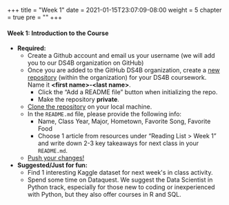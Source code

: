 +++
title = "Week 1"
date = 2021-01-15T23:07:09-08:00
weight = 5
chapter = true
pre = "<b></b>"
+++

#### Week 1: Introduction to the Course
- **Required:** 
  - Create a Github account and email us your username (we will add you to our DS4B organization on GitHub)
  - Once you are added to the GitHub DS4B organization, create a [new repository]((https://docs.github.com/en/github/getting-started-with-github/create-a-repo)) (within the organization) for your DS4B coursework. Name it **\<first name\>-\<last name\>**.
    - Click the “Add a README file” button when initializing the repo. 
    - Make the repository **private**.
  - [Clone the repository](https://docs.github.com/en/github/creating-cloning-and-archiving-repositories/cloning-a-repository) on your local machine. 
  - In the `README.md` file, please provide the following info: 
  	- Name, Class Year, Major, Hometown, Favorite Song, Favorite Food
  	- Choose 1 article from resources under “Reading List > Week 1” and write down 2-3 key takeaways for next class in your `README.md`. 
  - [Push your changes!](https://docs.github.com/en/desktop/contributing-and-collaborating-using-github-desktop/pushing-changes-to-github)
- **Suggested/Just for fun:** 
  - Find 1 interesting Kaggle dataset for next week's in class activity.
  - Spend some time on Dataquest. We suggest the Data Scientist in Python track, especially for those new to coding or inexperienced with Python, but they also offer courses in R and SQL.
